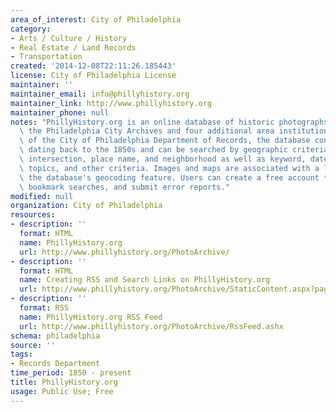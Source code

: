 ```yaml
---
area_of_interest: City of Philadelphia
category:
- Arts / Culture / History
- Real Estate / Land Records
- Transportation
created: '2014-12-08T22:11:26.185443'
license: City of Philadelphia License
maintainer: ''
maintainer_email: info@phillyhistory.org
maintainer_link: http://www.phillyhistory.org
maintainer_phone: null
notes: "PhillyHistory.org is an online database of historic photographs and maps from\
  \ the Philadelphia City Archives and four additional area institutions. A project\
  \ of the City of Philadelphia Department of Records, the database contains images\
  \ dating back to the 1850s and can be searched by geographic criteria such as address,\
  \ intersection, place name, and neighborhood as well as keyword, date, collection,\
  \ topics, and other criteria. Images and maps are associated with a location using\
  \ the database's geocoding feature. Users can create a free account to save images,\
  \ bookmark searches, and submit error reports."
modified: null
organization: City of Philadelphia
resources:
- description: ''
  format: HTML
  name: PhillyHistory.org
  url: http://www.phillyhistory.org/PhotoArchive/
- description: ''
  format: HTML
  name: Creating RSS and Search Links on PhillyHistory.org
  url: http://www.phillyhistory.org/PhotoArchive/StaticContent.aspx?page=Link%20Standards
- description: ''
  format: RSS
  name: PhillyHistory.org RSS Feed
  url: http://www.phillyhistory.org/PhotoArchive/RssFeed.ashx
schema: philadelphia
source: ''
tags:
- Records Department
time_period: 1850 - present
title: PhillyHistory.org
usage: Public Use; Free
---
```

